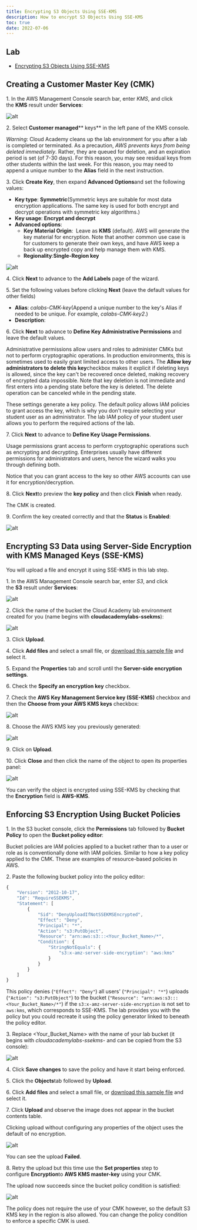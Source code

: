 ```yaml
---
title: Encrypting S3 Objects Using SSE-KMS
description: How to encrypt S3 Objects Using SSE-KMS
toc: true
date: 2022-07-06
---
```


## Lab

- [Encrypting S3 Objects Using SSE-KMS](https://cloudacademy.com/lab/encrypting-s3-objects-using-sse-kms/)

## Creating a Customer Master Key (CMK)

1\. In the AWS Management Console search bar, enter _KMS_, and click the **KMS** result under **Services**:

![alt](https://assets.cloudacademy.com/bakery/media/uploads/content_engine/image-20220425095454-1-e48ba6b5-dcaa-439c-a208-610a83f92d03.png)

2\. Select **Customer managed**** keys** in the left pane of the KMS console.

_Warning_: Cloud Academy cleans up the lab environment for you after a lab is completed or terminated. As a precaution, _AWS prevents keys from being deleted immediately_. Rather, they are queued for deletion, and an expiration period is set (of 7-30 days). For this reason, you may see residual keys from other students within the last week. For this reason, you may need to append a unique number to the **Alias** field in the next instruction.

3\. Click **Create Key**, then expand **Advanced Options**and set the following values:

- **Key type**: **Symmetric**(Symmetric keys are suitable for most data encryption applications. The same key is used for both encrypt and decrypt operations with symmetric key algorithms.)
- **Key usage**: **Encrypt and decrypt**
- **Advanced options**:
  - **Key Material Origin**:  Leave as **KMS** (default). AWS will generate the key material for encryption. Note that another common use case is for customers to generate their own keys, and have AWS keep a back up encrypted copy and help manage them with KMS.
  - **Regionality**:**Single-Region key**

![alt](https://assets.cloudacademy.com/bakery/media/uploads/content_engine/image-20220425100026-3-09f50f48-3b36-4766-b33c-1f8068c65af7.png)

4\. Click **Next** to advance to the **Add Labels** page of the wizard.

5\. Set the following values before clicking **Next** (leave the default values for other fields)

- **Alias**: _calabs-CMK-key_(Append a unique number to the key's Alias if needed to be unique. For example, _calabs-CMK-key2_.)
- **Description**:

6\. Click **Next** to advance to **Define Key Administrative Permissions** and leave the default values.

Administrative permissions allow users and roles to administer CMKs but not to perform cryptographic operations. In production environments, this is sometimes used to easily grant limited access to other users. The **Allow key administrators to delete this key**checkbox makes it explicit if deleting keys is allowed, since the key can't be recovered once deleted, making recovery of encrypted data impossible. Note that key deletion is not immediate and first enters into a pending state before the key is deleted. The delete operation can be canceled while in the pending state.

These settings generate a key policy. The default policy allows IAM policies to grant access the key, which is why you don't require selecting your student user as an administrator. The lab IAM policy of your student user allows you to perform the required actions of the lab.

7\. Click **Next** to advance to **Define Key Usage Permissions**.

Usage permissions grant access to perform cryptographic operations such as encrypting and decrypting. Enterprises usually have different permissions for administrators and users, hence the wizard walks you through defining both.

Notice that you can grant access to the key so other AWS accounts can use it for encryption/decryption.

8\. Click **Next**to preview the **key policy** and then click **Finish** when ready.  

The CMK is created.

9\. Confirm the key created correctly and that the **Status** is **Enabled**:

![alt](https://assets.cloudacademy.com/bakery/media/uploads/blobid0-d328c4c4-a137-4606-96c5-ece1c1cf35fd.png)

## Encrypting S3 Data using Server-Side Encryption with KMS Managed Keys (SSE-KMS)

You will upload a file and encrypt it using SSE-KMS in this lab step.

1\. In the AWS Management Console search bar, enter _S3_, and click the **S3** result under **Services**:

![alt](https://assets.cloudacademy.com/bakery/media/uploads/content_engine/image-20220425100405-4-564781e4-298f-4b84-a1b7-cc884e6eb5e7.png)

2\. Click the name of the bucket the Cloud Academy lab environment created for you (name begins with **cloudacademylabs-ssekms**):

![alt](https://assets.cloudacademy.com/bakery/media/uploads/content_engine/image-20220425101859-5-5a297f45-dceb-45e5-927a-4de7c2c07938.png)

3\. Click **Upload**.

4\. Click **Add files** and select a small file, or [download this sample file](https://github.com/cloudacademy/aws-lab-artifacts/raw/master/sse-kms/ca.png) and select it.

5\. Expand the **Properties** tab and scroll until the **Server-side encryption settings**.

6\. Check the **Specify an encryption key** checkbox.

7\. Check the **AWS Key Management Service key (SSE-KMS)** checkbox and then the **Choose from your AWS KMS keys** checkbox:

![alt](https://assets.cloudacademy.com/bakery/media/uploads/blobid1-9d522bf2-9821-4eaa-b581-cb9e3745675d.png)

8\. Choose the AWS KMS key you previously generated:

![alt](https://assets.cloudacademy.com/bakery/media/uploads/blobid2-0cf9506e-ec09-4563-9eb4-1a8b306b7c09.png)

9\. Click on **Upload**.

10\. Click **Close** and then click the name of the object to open its properties panel:

![alt](https://assets.cloudacademy.com/bakery/media/uploads/blobid0-a6b953d7-c50d-4c84-9a6c-8cbc52ea4877.png)

You can verify the object is encrypted using SSE-KMS by checking that the **Encryption** field is **AWS-KMS**.

## Enforcing S3 Encryption Using Bucket Policies

1\. In the S3 bucket console, click the **Permissions** tab followed by **Bucket Policy** to open the **Bucket policy editor**:

Bucket policies are IAM policies applied to a bucket rather than to a user or role as is conventionally done with IAM policies. Similar to how a key policy applied to the CMK. These are examples of resource-based policies in AWS.

2\. Paste the following bucket policy into the policy editor:

```javascript
{
    "Version": "2012-10-17",
    "Id": "RequireSSEKMS",
    "Statement": [
        {
            "Sid": "DenyUploadIfNotSSEKMSEncrypted",
            "Effect": "Deny",
            "Principal": "*",
            "Action": "s3:PutObject",
            "Resource": "arn:aws:s3:::<Your_Bucket_Name>/*",
            "Condition": {
                "StringNotEquals": {
                    "s3:x-amz-server-side-encryption": "aws:kms"
                }
            }
        }
    ]
}
```

This policy denies (`"Effect": "Deny"`) all users' (`"Principal": "*"`) uploads (`"Action": "s3:PutObject"`) to the bucket (`"Resource": "arn:aws:s3:::<Your_Bucket_Name>/*"`) if the `s3:x-amz-server-side-encryption` is not set to `aws:kms`, which corresponds to SSE-KMS. The lab provides you with the policy but you could recreate it using the policy generator linked to beneath the policy editor.

3\. Replace &lt;Your\_Bucket\_Name&gt; with the name of your lab bucket (it begins with _cloudacademylabs-ssekms-_ and can be copied from the S3 console):

![alt](https://assets.cloudacademy.com/bakery/media/uploads/content_engine/image-20220425102031-6-bd9a811b-e7a0-4529-a500-368d894c976b.png)

4\. Click **Save changes** to save the policy and have it start being enforced.

5\. Click the **Objects**tab followed by **Upload**.

6. Click **Add files** and select a small file, or [download this sample file](https://github.com/cloudacademy/aws-lab-artifacts/raw/master/sse-kms/aws.png) and select it.

7\. Click **Upload** and observe the image does not appear in the bucket contents table.

Clicking upload without configuring any properties of the object uses the default of no encryption.

![alt](https://assets.cloudacademy.com/bakery/media/uploads/content_engine/image-20220425102311-7-0becc3f0-e164-49fc-b31f-fab1bc208937.png)

You can see the upload **Failed**.

8\. Retry the upload but this time use the **Set properties** step to configure **Encryption**to **AWS KMS master-key** using your CMK.

The upload now succeeds since the bucket policy condition is satisfied:

![alt](https://assets.cloudacademy.com/bakery/media/uploads/content_engine/image-20220425102513-8-6f4c63db-e2e5-4d2e-9203-38278b614903.png)

The policy does not require the use of your CMK however, so the default S3 KMS key in the region is also allowed. You can change the policy condition to enforce a specific CMK is used.
